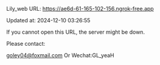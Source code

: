 Lily_web URL: https://ae6d-61-165-102-156.ngrok-free.app

Updated at: 2024-12-10 03:26:55

If you cannot open this URL, the server might be down.

Please contact: 

goley04@foxmail.com Or Wechat:GL_yeaH